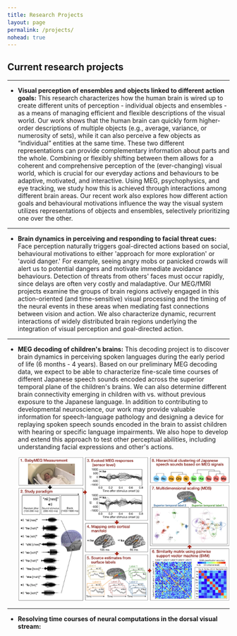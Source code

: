 ```yaml
---
title: Research Projects
layout: page
permalink: /projects/
nohead: true
---
```


## Current research projects

------
* **Visual perception of ensembles and objects linked to different action goals:** This research characterizes how the human brain is wired up to create different units of perception - individual objects and ensembles - as a means of managing efficient and flexible descriptions of the visual world. Our work shows that the human brain can quickly form higher-order descriptions of multiple objects (e.g., average, variance, or numerosity of sets), while it can also perceive a few objects as “individual” entities at the same time. These two different representations can provide complementary information about parts and the whole. Combining or flexibly shifting between them allows for a coherent and comprehensive perception of the (ever-changing) visual world, which is crucial for our everyday actions and behaviours to be adaptive, motivated, and interactive. Using MEG, psychophysics, and eye tracking, we study how this is achieved through interactions among different brain areas. Our recent work also explores how different action goals and behavioural motivations influence the way the visual system utilizes representations of objects and ensembles, selectively prioritizing one over the other.<br/>

------
* **Brain dynamics in perceiving and responding to facial threat cues:**
Face perception naturally triggers goal-directed actions based on social, behavioural motivations to either 'approach for more exploration' or 'avoid danger.' For example, seeing angry mobs or panicked crowds will alert us to potential dangers and motivate immediate avoidance behaviours. Detection of threats from others' faces must occur rapidly, since delays are often very costly and maladaptive. Our MEG/fMRI projects examine the groups of brain regions actively engaged in this action-oriented (and time-sensitive) visual processing and the timing of the neural events in these areas when mediating fast connections between vision and action. We also characterize dynamic, recurrent interactions of widely distributed brain regions underlying the integration of visual perception and goal-directed action.<br/>

------
* **MEG decoding of children's brains:** This decoding project is to discover brain dynamics in perceiving spoken languages during the early period of life (6 months - 4 years). Based on our preliminary MEG decoding data, we expect to be able to characterize fine-scale time courses of different Japanese speech sounds encoded across the superior temporal plane of the children's brains. We can also determine different brain connectivity emerging in children with vs. without previous exposure to the Japanese language. In addition to contributing to developmental neuroscience, our work may provide valuable information for speech-language pathology and designing a device for replaying spoken speech sounds encoded in the brain to assist children with hearing or specific language impairments. We also hope to develop and extend this approach to test other perceptual abilities, including understanding facial expressions and other's actions.<br/>
 
  ![Fig1](/images/R21Fig.png)<br/>

------
* **Resolving time courses of neural computations in the dorsal visual stream:**  

